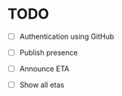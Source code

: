 # TODO

- [ ] Authentication using GitHub
- [ ] Publish presence
- [ ] Announce ETA
- [ ] Show all etas

